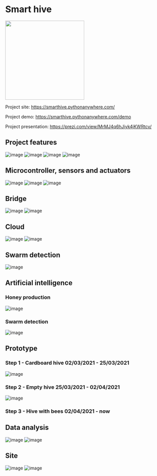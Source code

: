 # Smart hive

<img src="https://user-images.githubusercontent.com/45602824/115141802-8d103c00-a03e-11eb-984c-3eac747f9292.PNG" width="250" height="250">

Project site: https://smarthive.pythonanywhere.com/

Project demo: https://smarthive.pythonanywhere.com/demo

Project presentation: https://prezi.com/view/MrMJ4q6hJiyk4jKWRtcv/

## Project features

![image](https://user-images.githubusercontent.com/45602824/115141950-643c7680-a03f-11eb-8caa-41278fa18dae.png)
![image](https://user-images.githubusercontent.com/45602824/115141973-89c98000-a03f-11eb-8f89-7e24a490cd06.png)
![image](https://user-images.githubusercontent.com/45602824/115141989-964dd880-a03f-11eb-86fe-df5bb7506997.png)
![image](https://user-images.githubusercontent.com/45602824/115142001-a960a880-a03f-11eb-8a35-8597c69cfdd8.png)


## Microcontroller, sensors and actuators

![image](https://user-images.githubusercontent.com/45602824/115142113-415e9200-a040-11eb-9933-9c65c4f35db6.png)
![image](https://user-images.githubusercontent.com/45602824/115142133-60f5ba80-a040-11eb-929d-57d4c7b56070.png)
![image](https://user-images.githubusercontent.com/45602824/115142143-70750380-a040-11eb-9dc4-64d15c092ef4.png)

## Bridge

![image](https://user-images.githubusercontent.com/45602824/115142121-4c192700-a040-11eb-948b-953d774cfba3.png)
![image](https://user-images.githubusercontent.com/45602824/115142226-ed07e200-a040-11eb-8399-b2852ee97253.png)

## Cloud
![image](https://user-images.githubusercontent.com/45602824/115142252-0d37a100-a041-11eb-88db-11f1e09b4006.png)
![image](https://user-images.githubusercontent.com/45602824/115142272-217b9e00-a041-11eb-9590-bb15f5db1d09.png)

## Swarm detection
![image](https://user-images.githubusercontent.com/45602824/115142346-97800500-a041-11eb-8136-1a652088ff54.png)

## Artificial intelligence
### Honey production
![image](https://user-images.githubusercontent.com/45602824/115142452-183f0100-a042-11eb-9102-8f3f2b26ee54.png)
### Swarm detection
![image](https://user-images.githubusercontent.com/45602824/115142444-0eb59900-a042-11eb-9b78-aeda6891f91f.png)


## Prototype
### Step 1 - Cardboard hive 02/03/2021 - 25/03/2021
![image](https://user-images.githubusercontent.com/45602824/115142550-a9ae7300-a042-11eb-9495-9f20b1c67ed5.png)

### Step 2 - Empty hive 25/03/2021 - 02/04/2021
![image](https://user-images.githubusercontent.com/45602824/115142623-175a9f00-a043-11eb-90e0-e5e77421deae.png)

### Step 3 - Hive with bees 02/04/2021 - now


## Data analysis
![image](https://user-images.githubusercontent.com/45602824/115142687-5a1c7700-a043-11eb-8262-39a076a93054.png)
![image](https://user-images.githubusercontent.com/45602824/115142695-60aaee80-a043-11eb-90c5-48014b597dbc.png)

## Site
![image](https://user-images.githubusercontent.com/45602824/115142973-d5325d00-a044-11eb-8b45-5d92ae1240ac.png)
![image](https://user-images.githubusercontent.com/45602824/115142946-aae09f80-a044-11eb-8857-c8803f51b345.png)

